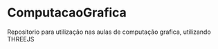 # ComputacaoGrafica
Repositorio para utilização nas aulas de computação grafica, utilizando THREEJS
